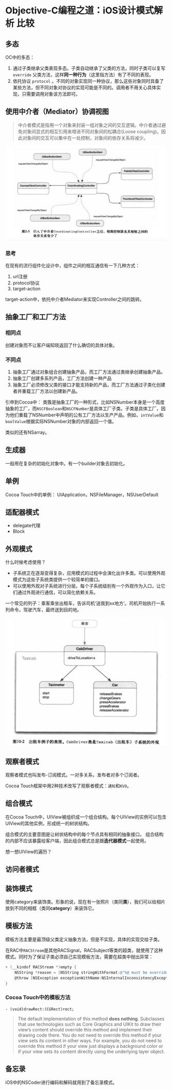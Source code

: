# Objective-C编程之道：iOS设计模式解析 比较

## 多态

OC中的多态：
1. 通过子类继承父类表现多态。子类自动继承了父类的方法，同时子类可以复写 `override` 父类方法，这样**同一种行为**（这里指方法）有了不同的表现。
2. 依托协议 `protocol` 。不同的对象实现同一种协议，那么这些对象同时具备了某些方法，但不同对象对协议的实现可能是不同的。调用者不用关心具体实现，只需要调用对象该方法即可。


## 使用中介者（Mediator）协调视图


> 中介者模式是指用一个对象来封装一组对象之间的交互逻辑。中介者通过避免对象间显式的相互引用来增进不同对象间的松耦合(Loose coupling)。因此对象间的交互可以集中在一处控制，对象间的依存关系将减少。

![Screenshot 2018-12-03 11.32.25](media/15438072164605/Screenshot%202018-12-03%2011.32.25.png)

### 思考

在现有的流行组件化设计中，组件之间的相互通信有一下几种方式：
1. url注册
2. protocol协议
3. target-action

target-action中，依托中介者Mediator来实现Controller之间的跳转。


## 抽象工厂和工厂方法

### 相同点

创建对象而不让客户端知晓返回了什么确切的具体对象。

### 不同点

1. 抽象工厂通过对象组合创建抽象产品，而工厂方法通过类继承创建抽象产品。
2. 抽象工厂创建多系列产品，工厂方法创建一种产品
3. 抽象工厂必须修改父类的接口才能支持新的产品，而工厂方法通过子类化创建者并重载工厂方法以创建新产品。

引申到Cocoa中：
类簇是抽象工厂的一种形式，比如NSNumber本身是一个高度抽象的工厂，而`NSCFBoolean`和`NSCFNumber`是具体工厂子类。子类是具体工厂，因为他们重载了NSNumber中声明的公有工厂方法以生产产品。例如，`intValue`和`boolValue`根据实际NSNumber对象的内部返回一个值。

类似的还有NSarray。


## 生成器

一般用在复杂的初始化对象中。有一个builder对象去初始化。


## 单例

Cocoa Touch中的单例：
UIApplication，NSFileManager，NSUserDefault

## 适配器模式

* delegate代理
* Block

## 外观模式

什么时候考虑使用？
* 子系统正在逐渐变得复杂，应用模式的过程中会演化出许多类。可以使用外观模式为这些子系统类提供一个较简单的接口。
* 可以使用外观对子系统进行分层。每个子系统级别有一个外观作为入口，让它们通过外观进行通信，可以简化依赖关系。

一个常见的列子：乘客乘坐出租车，告诉司机‘送我到xx地方’。司机开始执行一系列命令，驾驶汽车，最终送到目的地。

![Screenshot 2018-12-07 11.36.22](media/15438072164605/Screenshot%202018-12-07%2011.36.22.png)


## 观察者模式

观察者模式也叫发布-订阅模式。一对多关系，发布者对多个订阅者。

Cocoa Touch框架中用2种技术改写了观察者模式：`通知`和`KVO`。


## 组合模式

在Cocoa Touch中，UIView被组织成一个组合结构。每个UIView的实例可以包含UIView的其他实例，形成统一的树状结构。

组合模式的主要意图是让树状结构中的每个节点具有相同的抽象接口。
组合结构的内部不应该暴露给客户端，因此组合模式总是跟**迭代器模式**一起使用。

想一想UIView的遍历？


## 访问者模式

## 装饰模式

使用category来装饰类。形象的说，现在有一张照片（类同**类**），我们可以给相片放到不同的相框（类同**category**）来装饰它。


## 模板方法

模板方法主要是最顶级父类定义抽象方法，但是不实现，具体的实现交给子类。

在RAC中`RACStream`是其他RACSignal，RACSubject等类的超类，就使用了这种模式。同时为了保证子类必须自己实现模板方法，需要在超类中抛出异常：


```Objective-C
+ (__kindof RACStream *)empty {
	NSString *reason = [NSString stringWithFormat:@"%@ must be overridden by subclasses", NSStringFromSelector(_cmd)];
	@throw [NSException exceptionWithName:NSInternalInconsistencyException reason:reason userInfo:nil];
}
```

### Cocoa Touch中的模板方法


```
- (void)drawRect:(CGRect)rect;
```

> The default implementation of this method **does nothing**. Subclasses that use technologies such as Core Graphics and UIKit to draw their view’s content should override this method and implement their drawing code there. You do not need to override this method if your view sets its content in other ways. For example, you do not need to override this method if your view just displays a background color or if your view sets its content directly using the underlying layer object.


## 备忘录

iOS中的NSCoder进行编码和解码就用到了备忘录模式。


